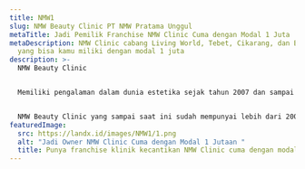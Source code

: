 ```yaml
---
title: NMW1
slug: NMW Beauty Clinic PT NMW Pratama Unggul
metaTitle: Jadi Pemilik Franchise NMW Clinic Cuma dengan Modal 1 Juta
metaDescription: NMW Clinic cabang Living World, Tebet, Cikarang, dan Bandung
  yang bisa kamu miliki dengan modal 1 juta
description: >-
  NMW Beauty Clinic


  Memiliki pengalaman dalam dunia estetika sejak tahun 2007 dan sampai saat ini telah memiliki 12 outlet di Jadetabek membuat NMW Beauty Clinic selalu melakukan inovasi dalam keperawatan estetika dan trend kecantikan pada setiap masanya. Kemudian, NMW Beauty Clinic selalu memperbaharui teknologi keperawatan seperti selalu memperbaharui peralatan treatment dan keperluan lainnya.


  NMW Beauty Clinic yang sampai saat ini sudah mempunyai lebih dari 200.000 loyal customer yang melakukan berbagai perawatan kecantikan. Sampai saat ini NMW Beauty Clinic telah bekerjasama dengan lebih dari 40 dokter profesional, 3 dermatologis, 1 ahli bedah, 25 perawat, dan 60 terapis.
featuredImage:
  src: https://landx.id/images/NMW1/1.png
  alt: "Jadi Owner NMW Clinic Cuma dengan Modal 1 Jutaan "
  title: Punya franchise klinik kecantikan NMW Clinic cuma dengan modal 1 juta
---
```


